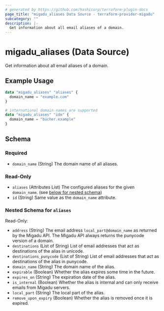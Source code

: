 ```yaml
---
# generated by https://github.com/hashicorp/terraform-plugin-docs
page_title: "migadu_aliases Data Source - terraform-provider-migadu"
subcategory: ""
description: |-
  Get information about all email aliases of a domain.
---
```


# migadu_aliases (Data Source)

Get information about all email aliases of a domain.

## Example Usage

```terraform
data "migadu_aliases" "aliases" {
  domain_name = "example.com"
}

# international domain names are supported
data "migadu_aliases" "idn" {
  domain_name = "bücher.example"
}
```

<!-- schema generated by tfplugindocs -->
## Schema

### Required

- `domain_name` (String) The domain name of all aliases.

### Read-Only

- `aliases` (Attributes List) The configured aliases for the given `domain_name`. (see [below for nested schema](#nestedatt--aliases))
- `id` (String) Same value as the `domain_name` attribute.

<a id="nestedatt--aliases"></a>
### Nested Schema for `aliases`

Read-Only:

- `address` (String) The email address `local_part@domain_name` as returned by the Migadu API. The Migadu API always returns the punycode version of a domain.
- `destinations` (List of String) List of email addresses that act as destinations of the alias in unicode.
- `destinations_punycode` (List of String) List of email addresses that act as destinations of the alias in punycode.
- `domain_name` (String) The domain name of the alias.
- `expirable` (Boolean) Whether the alias expires some time in the future.
- `expires_on` (String) The expiration date of the alias.
- `is_internal` (Boolean) Whether the alias is internal and can only receive emails from Migadu servers.
- `local_part` (String) The local part of the alias.
- `remove_upon_expiry` (Boolean) Whether the alias is removed once it is expired.


